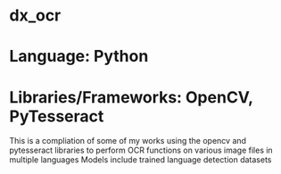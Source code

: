 # dx_ocr
# Language: Python
# Libraries/Frameworks: OpenCV, PyTesseract

This is a compliation of some of my works using the opencv and pytesseract libraries to perform OCR functions on various image files in multiple languages
Models include trained language detection datasets
